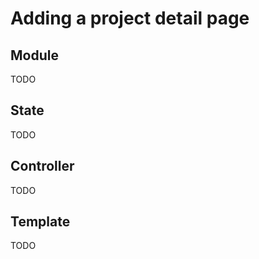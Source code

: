 # Adding a project detail page

## Module

TODO

## State

TODO

## Controller

TODO

## Template

TODO
